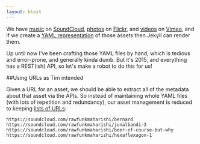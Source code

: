 ```yaml
---
layout: blost
---
```

We have [music](/sounds/) on [SoundCloud](https://soundcloud.com/rawfunkmaharishi), [photos](/pictures/) on [Flickr](https://www.flickr.com/photos/rawfunkmaharishi/), and [videos](/videos/) on [Vimeo](https://vimeo.com/rawfunkmaharishi), and if we create a [YAML representation](https://github.com/rawfunkmaharishi/rawfunkmaharishi.github.io/blob/master/_data/soundcloud.yaml) of those assets then Jekyll can render them.

Up until now I've been crafting those YAML files by hand, which is tedious and error-prone, and generally kinda dumb. But it's 2015, and everything has a REST(ish) API, so let's make a robot to do this for us!

##Using URLs as Tim intended

Given a URL for an asset, we should be able to extract all of the metadata about that asset via the APIs. So instead of maintaining whole YAML files (with lots of repetition and redundancy), our asset management is reduced to keeping [lists of URLs](https://github.com/rawfunkmaharishi/rawfunkmaharishi.github.io/blob/master/_sources/soundcloud.csv):

    https://soundcloud.com/rawfunkmaharishi/bernard
    https://soundcloud.com/rawfunkmaharishi/junalbandi-3
    https://soundcloud.com/rawfunkmaharishi/beer-of-course-but-why
    https://soundcloud.com/rawfunkmaharishi/hexaflexagon-1
